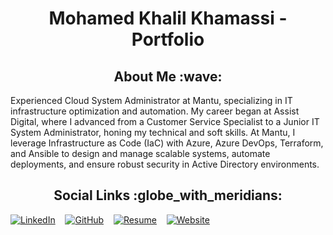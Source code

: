 <h1 align="center"> Mohamed Khalil Khamassi - Portfolio </h1>
<h2 align="center"> About Me :wave: </h2>

<p> Experienced Cloud System Administrator at Mantu, specializing in IT infrastructure optimization and automation. My career began at Assist Digital, where I advanced from a Customer Service Specialist to a Junior IT System Administrator, honing my technical and soft skills. At Mantu, I leverage Infrastructure as Code (IaC) with Azure, Azure DevOps, Terraform, and Ansible to design and manage scalable systems, automate deployments, and ensure robust security in Active Directory environments.</p>

<h2 align="center"> Social Links :globe_with_meridians: </h2>

[![LinkedIn](https://img.shields.io/badge/LinkedIn-Profile-blue)](https://www.linkedin.com/in/yourusername/)
&nbsp;&nbsp;
[![GitHub](https://img.shields.io/badge/GitHub-Profile-black)](https://github.com/yourusername/)
&nbsp;&nbsp;
[![Resume](https://img.shields.io/badge/Resume-Download-green)](https://yourwebsite.com/yourresume.pdf)
&nbsp;&nbsp;
[![Website](https://img.shields.io/badge/Website-Visit-red)](https://yourwebsite.com)

